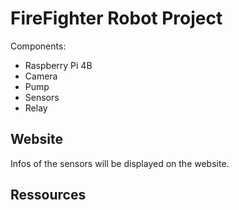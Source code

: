 # FireFighter Robot Project

Components:
- Raspberry Pi 4B
- Camera
- Pump
- Sensors
- Relay

## Website

Infos of the sensors will be displayed on the website.

## Ressources


